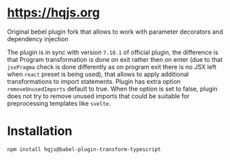 # https://hqjs.org
Original bebel plugin fork that allows to work with parameter decorators and dependency injection

The plugin is in sync with version `7.10.1` of official plugin, the difference is that Program transformation is done on exit rather then on enter (due to that `jsxPragma` check is done differently as on program exit there is no JSX left when `react` preset is being used), that allows to apply additional transformations to import statements. Plugin has extra option `removeUnusedImports` default to true. When the option is set to false, plugin does not try to remove unused imports that could be suitable for preprocessing templates like `svelte`.

# Installation
```sh
npm install hqjs@babel-plugin-transform-typescript
```
